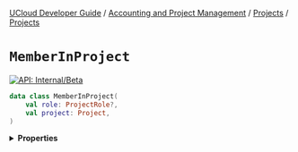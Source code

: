 [UCloud Developer Guide](/docs/developer-guide/README.md) / [Accounting and Project Management](/docs/developer-guide/accounting-and-projects/README.md) / [Projects](/docs/developer-guide/accounting-and-projects/projects/README.md) / [Projects](/docs/developer-guide/accounting-and-projects/projects/projects.md)

# `MemberInProject`


[![API: Internal/Beta](https://img.shields.io/static/v1?label=API&message=Internal/Beta&color=red&style=flat-square)](/docs/developer-guide/core/api-conventions.md)



```kotlin
data class MemberInProject(
    val role: ProjectRole?,
    val project: Project,
)
```

<details>
<summary>
<b>Properties</b>
</summary>

<details>
<summary>
<code>role</code>: <code><code><a href='#projectrole'>ProjectRole</a>?</code></code>
</summary>





</details>

<details>
<summary>
<code>project</code>: <code><code><a href='#project'>Project</a></code></code>
</summary>





</details>



</details>


